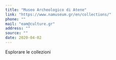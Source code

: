 ```yaml
---
title: "Museo Archeologico di Atene"
link: "https://www.namuseum.gr/en/collections/"
phone: ""
mail: "eam@culture.gr"
address: ""
source: ""
date: 2020-04-02
---
```


Esplorare le collezioni
